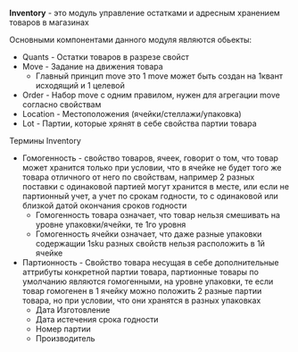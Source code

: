 **Inventory** - это модуль управление остатками и адресным хранением товаров в магазинах

Основными компонентами данного модуля являются обьекты:

* Quants - Остатки товаров в разрезе свойст
* Move - Задание на движения товара
  * Главный принцип move это 1 move может быть создан на 1квант исходящий и 1 целевой
* Order - Набор move с одним правилом, нужен для агрегации move согласно свойствам
* Location - Местоположения (ячейки/стеллажи/упаковка)
* Lot - Партии, которые хрянят в себе свойства партии товара


Термины Inventory
* Гомогенность - свойство товаров, ячеек, говорит о том, что товар может хранится только при условии, что в ячейке не будет того же товара отличного от него по свойствам, например 2 разных поставки с одинаковой партией могут хранится в месте, или если не партионный учет, а учет по срокам годности, то с одинаковой или близкой датой окончания сроков годности
  * Гомогенность товара означает, что товар нельзя смешивать на уровне упаковки/ячейки, те 1го уровня 
  * Гомогенность ячейки означает, что даже разные упаковки содержащии 1sku разных свойств нельзя расположить в 1й ячейке
* Партионность - Свойство товара несущая в себе дополнительные аттрибуты конкретной партии товара, партионные товары по умолчанию являются гомогенными, на уровне упаковки, те если товар гомогенен в 1 ячейку можно положить 2 разные партии товара, но при условии, что они хранятся в разных упаковках
  * Дата Изготовление
  * Дата истечения срока годности
  * Номер партии
  * Производитель
